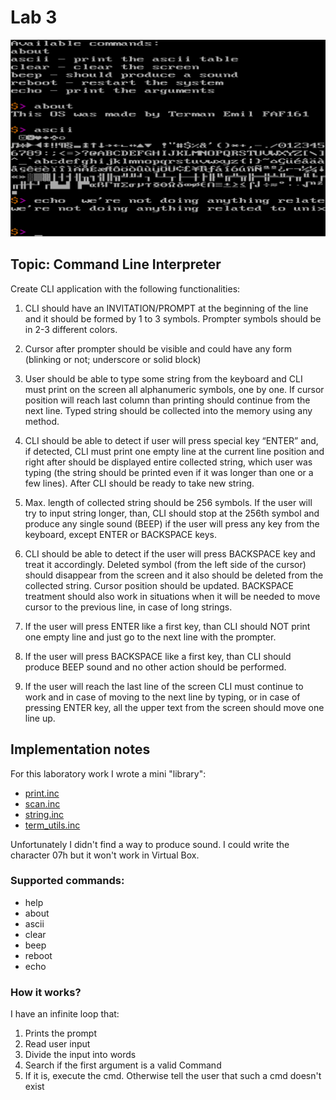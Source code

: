 # Lab 3

![](./imgs/screen1.png)

## Topic: Command Line Interpreter

Create CLI application with the following functionalities:

1. CLI should have an INVITATION/PROMPT at the beginning of the line and it should be formed by 1 to 3 symbols. Prompter symbols should be in 2-3 different colors.

2. Cursor after prompter should be visible and could have any form (blinking or not; underscore or solid block)

3. User should be able to type some string from the keyboard and CLI must print on the screen all alphanumeric symbols, one by one. If cursor position will reach last column than printing should continue from the next line. Typed string should be collected into the memory using any method.

4. CLI should be able to detect if user will press special key “ENTER” and, if detected, CLI must print one empty line at the current line position and right after should be displayed entire collected string, which user was typing (the string should be printed even if it was longer than one or a few lines). After CLI should be ready to take new string.

5. Max. length of collected string should be 256 symbols. If the user will try to input string longer, than, CLI should stop at the 256th symbol and produce any single sound (BEEP) if the user will press any key from the keyboard, except ENTER or BACKSPACE keys.

6. CLI should be able to detect if the user will press BACKSPACE key and treat it accordingly. Deleted symbol (from the left side of the cursor) should disappear from the screen and it also should be deleted from the collected string. Cursor position should be updated. BACKSPACE treatment should also work in situations when it will be needed to move cursor to the previous line, in case of long strings.

7. If the user will press ENTER like a first key, than CLI should NOT print one empty line and just go to the next line with the prompter.

8. If the user will press BACKSPACE like a first key, than CLI should produce BEEP sound and no other action should be performed.

9. If the user will reach the last line of the screen CLI must continue to work and in case of moving to the next line by typing, or in case of pressing ENTER key, all the upper text from the screen should move one line up.

## Implementation notes
For this laboratory work I wrote a mini "library":
* [print.inc](./src/inc/print.inc)
* [scan.inc](./src/inc/scan.inc)
* [string.inc](./src/inc/string.inc)
* [term_utils.inc](./src/inc/term_utils.inc)

Unfortunately I didn't find a way to produce sound. I could write the character 07h but it won't work in Virtual Box.

### Supported commands:
* help
* about
* ascii
* clear
* beep
* reboot
* echo

### How it works?
I have an infinite loop that:
  1. Prints the prompt
  2. Read user input
  3. Divide the input into words
  4. Search if the first argument is a valid Command
  5. If it is, execute the cmd. Otherwise tell the user that such a cmd doesn't exist
